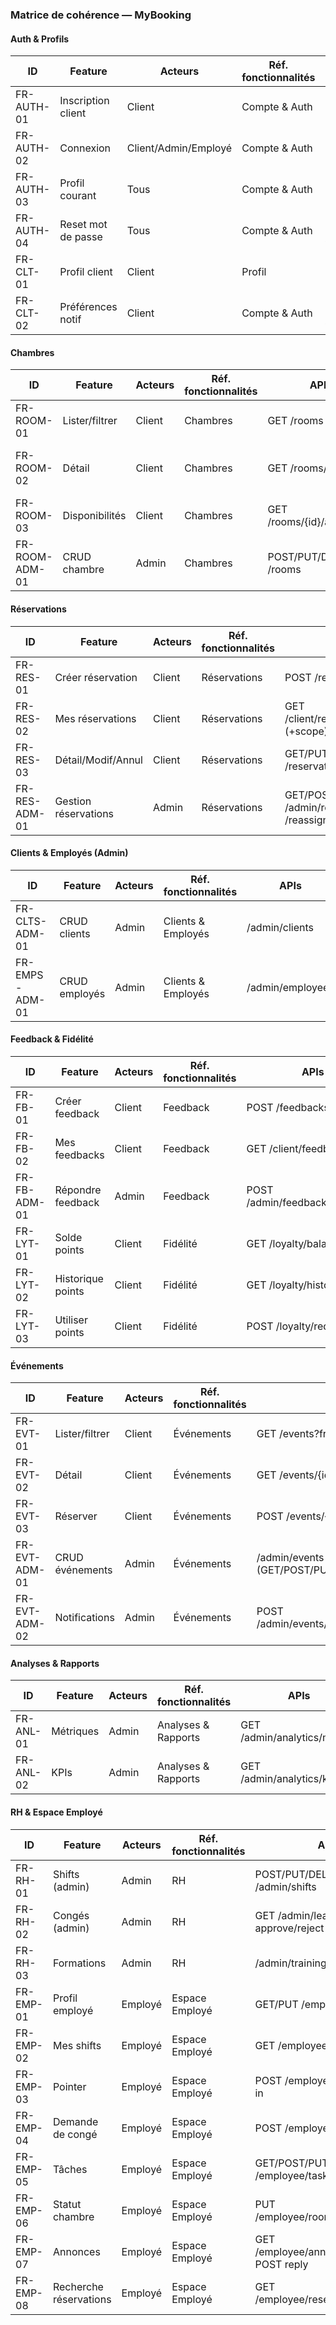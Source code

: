 ### Matrice de cohérence — MyBooking

#### Auth & Profils
| ID | Feature | Acteurs | Réf. fonctionnalités | APIs | MCD | MPD | UML | Statut | Notes |
|---|---|---|---|---|---|---|---|---|---|
| FR-AUTH-01 | Inscription client | Client | Compte & Auth | POST /auth/register | USER | app_user | User | OK | birthdate |
| FR-AUTH-02 | Connexion | Client/Admin/Employé | Compte & Auth | POST /auth/login | USER, ROLE | app_user, role, user_role | User, Role | OK | JWT |
| FR-AUTH-03 | Profil courant | Tous | Compte & Auth | GET /auth/profile | USER | app_user | User | OK |  |
| FR-AUTH-04 | Reset mot de passe | Tous | Compte & Auth | POST /auth/password/forgot, /auth/password/reset | USER | app_user | User | OK |  |
| FR-CLT-01 | Profil client | Client | Profil | GET/PUT /client/profile | USER | app_user | User | OK |  |
| FR-CLT-02 | Préférences notif | Client | Compte & Auth | GET/PUT /client/notifications/preferences | NOTIFICATION_PREFERENCE | notification_preference | NotificationPreference | OK | 1–1 |

#### Chambres
| ID | Feature | Acteurs | Réf. fonctionnalités | APIs | MCD | MPD | UML | Statut | Notes |
|---|---|---|---|---|---|---|---|---|---|
| FR-ROOM-01 | Lister/filtrer | Client | Chambres | GET /rooms | ROOM | room | Room | OK | roomType, currency |
| FR-ROOM-02 | Détail | Client | Chambres | GET /rooms/{id} | ROOM, ROOM_PHOTO, EQUIPMENT | room, room_photo, equipment, room_equipment | Room, RoomPhoto, Equipment | OK |  |
| FR-ROOM-03 | Disponibilités | Client | Chambres | GET /rooms/{id}/availability | ROOM | room | Room | OK | service |
| FR-ROOM-ADM-01 | CRUD chambre | Admin | Chambres | POST/PUT/DELETE /rooms | ROOM | room | Room | OK |  |

#### Réservations
| ID | Feature | Acteurs | Réf. fonctionnalités | APIs | MCD | MPD | UML | Statut | Notes |
|---|---|---|---|---|---|---|---|---|---|
| FR-RES-01 | Créer réservation | Client | Réservations | POST /reservations | USER–RESERVATION–ROOM | reservation | Reservation | OK | status=CONFIRMED |
| FR-RES-02 | Mes réservations | Client | Réservations | GET /client/reservations (+scope) | USER–RESERVATION | reservation | Reservation | OK | currency |
| FR-RES-03 | Détail/Modif/Annul | Client | Réservations | GET/PUT/DELETE /reservations/{id} | USER–RESERVATION | reservation | Reservation | OK | CANCELLED |
| FR-RES-ADM-01 | Gestion réservations | Admin | Réservations | GET/POST/PUT/DELETE /admin/reservations, /reassign | RESERVATION | reservation | Reservation | OK | reassign=annuler+créer |

#### Clients & Employés (Admin)
| ID | Feature | Acteurs | Réf. fonctionnalités | APIs | MCD | MPD | UML | Statut | Notes |
|---|---|---|---|---|---|---|---|---|---|
| FR-CLTS-ADM-01 | CRUD clients | Admin | Clients & Employés | /admin/clients | USER | app_user | User | OK |  |
| FR-EMPS-ADM-01 | CRUD employés | Admin | Clients & Employés | /admin/employees | EMPLOYEE | employee | Employee | OK | ACTIVE/INACTIVE |

#### Feedback & Fidélité
| ID | Feature | Acteurs | Réf. fonctionnalités | APIs | MCD | MPD | UML | Statut | Notes |
|---|---|---|---|---|---|---|---|---|---|
| FR-FB-01 | Créer feedback | Client | Feedback | POST /feedbacks | FEEDBACK, RESERVATION | feedback | Feedback | OK | rating 1–5 |
| FR-FB-02 | Mes feedbacks | Client | Feedback | GET /client/feedbacks | FEEDBACK | feedback | Feedback | OK |  |
| FR-FB-ADM-01 | Répondre feedback | Admin | Feedback | POST /admin/feedbacks/{id}/reply | FEEDBACK_REPLY | feedback_reply | FeedbackReply | OK | auteur=User |
| FR-LYT-01 | Solde points | Client | Fidélité | GET /loyalty/balance | LOYALTY_ACCOUNT | loyalty_account | LoyaltyAccount | OK | 1–1 |
| FR-LYT-02 | Historique points | Client | Fidélité | GET /loyalty/history | LOYALTY_TRANSACTION | loyalty_transaction | LoyaltyTransaction | OK | EARN/REDEEM |
| FR-LYT-03 | Utiliser points | Client | Fidélité | POST /loyalty/redeem | LOYALTY_TRANSACTION, RESERVATION | loyalty_transaction, reservation | LoyaltyTransaction | OK |  |

#### Événements
| ID | Feature | Acteurs | Réf. fonctionnalités | APIs | MCD | MPD | UML | Statut | Notes |
|---|---|---|---|---|---|---|---|---|---|
| FR-EVT-01 | Lister/filtrer | Client | Événements | GET /events?from&to&eventType | EVENT | event | Event | OK | incl. WEDDING |
| FR-EVT-02 | Détail | Client | Événements | GET /events/{id} | EVENT | event | Event | OK | price/currency |
| FR-EVT-03 | Réserver | Client | Événements | POST /events/{id}/bookings | EVENT_BOOKING | event_booking | EventBooking | OK | totalPrice/currency |
| FR-EVT-ADM-01 | CRUD événements | Admin | Événements | /admin/events (GET/POST/PUT/DELETE/open/close) | EVENT | event | Event | OK |  |
| FR-EVT-ADM-02 | Notifications | Admin | Événements | POST /admin/events/{id}/notifications | EVENT_NOTIFICATION | event_notification | EventNotification | OK | createdBy user |

#### Analyses & Rapports
| ID | Feature | Acteurs | Réf. fonctionnalités | APIs | MCD | MPD | UML | Statut | Notes |
|---|---|---|---|---|---|---|---|---|---|
| FR-ANL-01 | Métriques | Admin | Analyses & Rapports | GET /admin/analytics/metrics | dérivé | requêtes | services | OK |  |
| FR-ANL-02 | KPIs | Admin | Analyses & Rapports | GET /admin/analytics/kpis | FEEDBACK, RESERVATION | feedback, reservation | services | OK | moyenne 1–5 |

#### RH & Espace Employé
| ID | Feature | Acteurs | Réf. fonctionnalités | APIs | MCD | MPD | UML | Statut | Notes |
|---|---|---|---|---|---|---|---|---|---|
| FR-RH-01 | Shifts (admin) | Admin | RH | POST/PUT/DELETE /admin/shifts | SHIFT | shift | Shift | OK |  |
| FR-RH-02 | Congés (admin) | Admin | RH | GET /admin/leaves + approve/reject | LEAVE_REQUEST | leave_request | LeaveRequest | OK |  |
| FR-RH-03 | Formations | Admin | RH | /admin/trainings (CRUD) | TRAINING, EMPLOYEE_TRAINING | training, employee_training | Training, EmployeeTraining | OK |  |
| FR-EMP-01 | Profil employé | Employé | Espace Employé | GET/PUT /employee/profile | EMPLOYEE–USER | employee, app_user | Employee | OK |  |
| FR-EMP-02 | Mes shifts | Employé | Espace Employé | GET /employee/shifts | SHIFT | shift | Shift | OK |  |
| FR-EMP-03 | Pointer | Employé | Espace Employé | POST /employee/shifts/clock-in|out | SHIFT | shift | Shift | OK | guard ACTIVE |
| FR-EMP-04 | Demande de congé | Employé | Espace Employé | POST /employee/leaves | LEAVE_REQUEST | leave_request | LeaveRequest | OK |  |
| FR-EMP-05 | Tâches | Employé | Espace Employé | GET/POST/PUT /employee/tasks | EMPLOYEE_TASK | employee_task | EmployeeTask | OK |  |
| FR-EMP-06 | Statut chambre | Employé | Espace Employé | PUT /employee/rooms/{id}/status | ROOM_STATUS_UPDATE | room_status_update | RoomStatusUpdate | OK |  |
| FR-EMP-07 | Annonces | Employé | Espace Employé | GET /employee/announcements; POST reply | ANNOUNCEMENT, ANNOUNCEMENT_REPLY | announcement, announcement_reply | Announcement, AnnouncementReply | OK |  |
| FR-EMP-08 | Recherche réservations | Employé | Espace Employé | GET /employee/reservations/search | RESERVATION | reservation | Reservation | OK | read-only |

